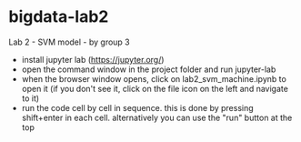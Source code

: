 # bigdata-lab2

Lab 2 - SVM model - by group 3

- install jupyter lab (https://jupyter.org/)
- open the command window in the project folder and run jupyter-lab
- when the browser window opens, click on lab2_svm_machine.ipynb to open it (if you don't see it, click on the file icon on the left and navigate to it)
- run the code cell by cell in sequence. this is done by pressing shift+enter in each cell. alternatively you can use the "run" button at the top
